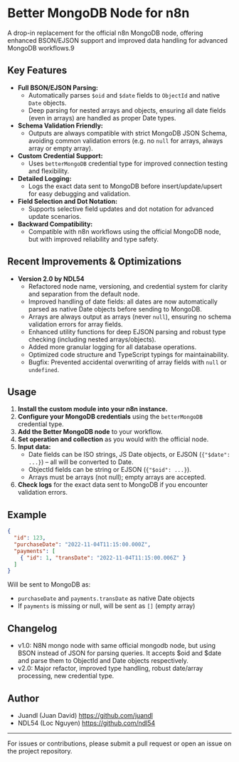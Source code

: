 # Better MongoDB Node for n8n

A drop-in replacement for the official n8n MongoDB node, offering enhanced BSON/EJSON support and improved data handling for advanced MongoDB workflows.9

## Key Features

- **Full BSON/EJSON Parsing:**
  - Automatically parses `$oid` and `$date` fields to `ObjectId` and native `Date` objects.
  - Deep parsing for nested arrays and objects, ensuring all date fields (even in arrays) are handled as proper Date types.
- **Schema Validation Friendly:**
  - Outputs are always compatible with strict MongoDB JSON Schema, avoiding common validation errors (e.g. no `null` for arrays, always array or empty array).
- **Custom Credential Support:**
  - Uses `betterMongoDB` credential type for improved connection testing and flexibility.
- **Detailed Logging:**
  - Logs the exact data sent to MongoDB before insert/update/upsert for easy debugging and validation.
- **Field Selection and Dot Notation:**
  - Supports selective field updates and dot notation for advanced update scenarios.
- **Backward Compatibility:**
  - Compatible with n8n workflows using the official MongoDB node, but with improved reliability and type safety.

## Recent Improvements & Optimizations

- **Version 2.0 by NDL54**
  - Refactored node name, versioning, and credential system for clarity and separation from the default node.
  - Improved handling of date fields: all dates are now automatically parsed as native Date objects before sending to MongoDB.
  - Arrays are always output as arrays (never `null`), ensuring no schema validation errors for array fields.
  - Enhanced utility functions for deep EJSON parsing and robust type checking (including nested arrays/objects).
  - Added more granular logging for all database operations.
  - Optimized code structure and TypeScript typings for maintainability.
  - Bugfix: Prevented accidental overwriting of array fields with `null` or `undefined`.

## Usage

1. **Install the custom module into your n8n instance.**
2. **Configure your MongoDB credentials** using the `betterMongoDB` credential type.
3. **Add the Better MongoDB node** to your workflow.
4. **Set operation and collection** as you would with the official node.
5. **Input data:**
   - Date fields can be ISO strings, JS Date objects, or EJSON (`{"$date": ...}`) – all will be converted to Date.
   - ObjectId fields can be string or EJSON (`{"$oid": ...}`).
   - Arrays must be arrays (not null); empty arrays are accepted.
6. **Check logs** for the exact data sent to MongoDB if you encounter validation errors.

## Example

```json
{
  "id": 123,
  "purchaseDate": "2022-11-04T11:15:00.000Z",
  "payments": [
    { "id": 1, "transDate": "2022-11-04T11:15:00.006Z" }
  ]
}
```

Will be sent to MongoDB as:
- `purchaseDate` and `payments.transDate` as native Date objects
- If `payments` is missing or null, will be sent as `[]` (empty array)

## Changelog

- v1.0: N8N mongo node with same official mongodb node, but using BSON instead of JSON for parsing queries. It accepts $oid and $date and parse them to ObjectId and Date objects respectively.
- v2.0: Major refactor, improved type handling, robust date/array processing, new credential type.

## Author
- Juandl (Juan David)
https://github.com/juandl
- NDL54 (Loc Nguyen)
https://github.com/ndl54

---

For issues or contributions, please submit a pull request or open an issue on the project repository.
